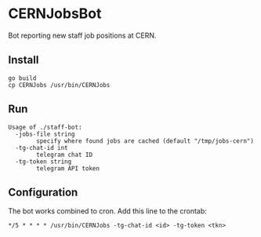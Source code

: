 # CERNJobsBot

Bot reporting new staff job positions at CERN.

## Install
```
go build
cp CERNJobs /usr/bin/CERNJobs
```

## Run
```
Usage of ./staff-bot:
  -jobs-file string
        specify where found jobs are cached (default "/tmp/jobs-cern")
  -tg-chat-id int
        telegram chat ID
  -tg-token string
        telegram API token
```

## Configuration

The bot works combined to cron. Add this line to the crontab:
```
*/5 * * * * /usr/bin/CERNJobs -tg-chat-id <id> -tg-token <tkn>
```
